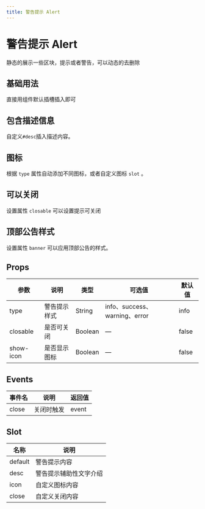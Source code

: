 ```yaml
---
title: 警告提示 Alert
---
```


<f-back-top></f-back-top>

# 警告提示 Alert

静态的展示一些区块，提示或者警告，可以动态的去删除

## 基础用法

直接用组件默认插槽插入即可

<preview path="./demo/Alert/Basic.vue"></preview>

## 包含描述信息

自定义`#desc`插入描述内容。

<preview path="./demo/Alert/Desc.vue"></preview>

## 图标

根据 `type` 属性自动添加不同图标，或者自定义图标 `slot` 。

<preview path="./demo/Alert/Icon.vue"></preview>

## 可以关闭

设置属性 `closable` 可以设置提示可关闭

<preview path="./demo/Alert/Close.vue"></preview>

## 顶部公告样式

设置属性 `banner` 可以应用顶部公告的样式。

<preview path="./demo/Alert/Banner.vue"></preview>

## Props

| 参数      | 说明         | 类型    | 可选值                        | 默认值 |
| --------- | ------------ | ------- | ----------------------------- | ------ |
| type      | 警告提示样式 | String  | info、success、warning、error | info   |
| closable  | 是否可关闭   | Boolean | —                             | false  |
| show-icon | 是否显示图标 | Boolean | —                             | false  |

## Events

| 事件名 | 说明       | 返回值 |
| ------ | ---------- | ------ |
| close  | 关闭时触发 | event  |

## Slot

| 名称    | 说明                   |
| ------- | ---------------------- |
| default | 警告提示内容           |
| desc    | 警告提示辅助性文字介绍 |
| icon    | 自定义图标内容         |
| close   | 自定义关闭内容         |
